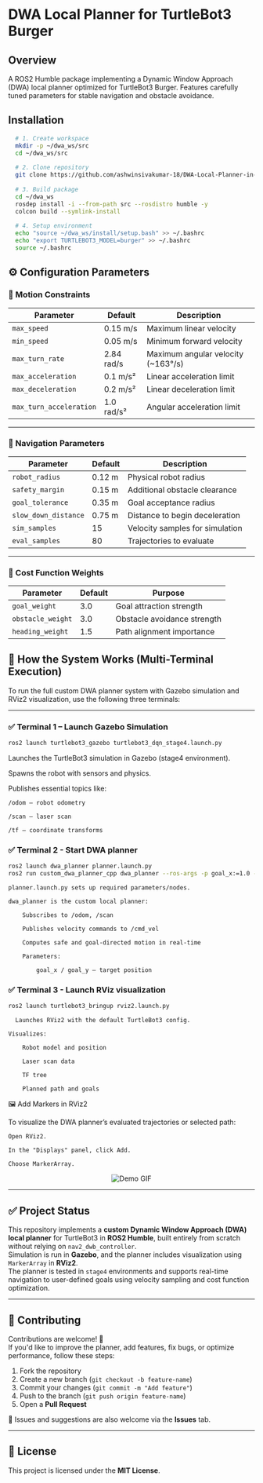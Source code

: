 # DWA Local Planner for TurtleBot3 Burger

## Overview
A ROS2 Humble package implementing a Dynamic Window Approach (DWA) local planner optimized for TurtleBot3 Burger. Features carefully tuned parameters for stable navigation and obstacle avoidance.

## Installation

  ```bash
    # 1. Create workspace
    mkdir -p ~/dwa_ws/src
    cd ~/dwa_ws/src
    
    # 2. Clone repository
    git clone https://github.com/ashwinsivakumar-18/DWA-Local-Planner-in-ROS2-Humble.git
    
    # 3. Build package
    cd ~/dwa_ws
    rosdep install -i --from-path src --rosdistro humble -y
    colcon build --symlink-install
    
    # 4. Setup environment
    echo "source ~/dwa_ws/install/setup.bash" >> ~/.bashrc
    echo "export TURTLEBOT3_MODEL=burger" >> ~/.bashrc
    source ~/.bashrc
```
## ⚙️ Configuration Parameters

### 🚗 Motion Constraints

| Parameter              | Default     | Description                          |
|------------------------|-------------|--------------------------------------|
| `max_speed`            | 0.15 m/s    | Maximum linear velocity              |
| `min_speed`            | 0.05 m/s    | Minimum forward velocity             |
| `max_turn_rate`        | 2.84 rad/s  | Maximum angular velocity (~163°/s)  |
| `max_acceleration`     | 0.1 m/s²    | Linear acceleration limit            |
| `max_deceleration`     | 0.2 m/s²    | Linear deceleration limit            |
| `max_turn_acceleration`| 1.0 rad/s²  | Angular acceleration limit           |

---

### 🧭 Navigation Parameters

| Parameter         | Default   | Description                        |
|-------------------|-----------|------------------------------------|
| `robot_radius`    | 0.12 m    | Physical robot radius              |
| `safety_margin`   | 0.15 m    | Additional obstacle clearance      |
| `goal_tolerance`  | 0.35 m    | Goal acceptance radius             |
| `slow_down_distance` | 0.75 m | Distance to begin deceleration     |
| `sim_samples`     | 15        | Velocity samples for simulation    |
| `eval_samples`    | 80        | Trajectories to evaluate           |

---

### 🧮 Cost Function Weights

| Parameter         | Default | Purpose                         |
|-------------------|---------|----------------------------------|
| `goal_weight`     | 3.0     | Goal attraction strength         |
| `obstacle_weight` | 3.0     | Obstacle avoidance strength      |
| `heading_weight`  | 1.5     | Path alignment importance        |

## 🧠 How the System Works (Multi-Terminal Execution)

To run the full custom DWA planner system with Gazebo simulation and RViz2 visualization, use the following three terminals:

---

### ✅ Terminal 1 – Launch Gazebo Simulation

```bash
ros2 launch turtlebot3_gazebo turtlebot3_dqn_stage4.launch.py
```
Launches the TurtleBot3 simulation in Gazebo (stage4 environment).

Spawns the robot with sensors and physics.

Publishes essential topics like:

    /odom – robot odometry

    /scan – laser scan

    /tf – coordinate transforms


### ✅ Terminal 2 - Start DWA planner
```bash
ros2 launch dwa_planner planner.launch.py
ros2 run custom_dwa_planner_cpp dwa_planner --ros-args -p goal_x:=1.0 -p goal_y:=1.5
```

  

    planner.launch.py sets up required parameters/nodes.

    dwa_planner is the custom local planner:

        Subscribes to /odom, /scan

        Publishes velocity commands to /cmd_vel

        Computes safe and goal-directed motion in real-time

        Parameters:

            goal_x / goal_y – target position


### ✅ Terminal 3 - Launch RViz visualization
```bash
ros2 launch turtlebot3_bringup rviz2.launch.py 
```
      Launches RViz2 with the default TurtleBot3 config.

    Visualizes:

        Robot model and position

        Laser scan data

        TF tree

        Planned path and goals

🖼️ Add Markers in RViz2

To visualize the DWA planner’s evaluated trajectories or selected path:

    Open RViz2.

    In the "Displays" panel, click Add.

    Choose MarkerArray.

<p align="center">
  <img src="2-min.gif" alt="Demo GIF" />
</p>

---

## ✅ Project Status

This repository implements a **custom Dynamic Window Approach (DWA) local planner** for TurtleBot3 in **ROS2 Humble**, built entirely from scratch without relying on `nav2_dwb_controller`.  
Simulation is run in **Gazebo**, and the planner includes visualization using `MarkerArray` in **RViz2**.  
The planner is tested in `stage4` environments and supports real-time navigation to user-defined goals using velocity sampling and cost function optimization.

---

## 🤝 Contributing

Contributions are welcome! 🚀  
If you'd like to improve the planner, add features, fix bugs, or optimize performance, follow these steps:

1. Fork the repository
2. Create a new branch (`git checkout -b feature-name`)
3. Commit your changes (`git commit -m "Add feature"`)
4. Push to the branch (`git push origin feature-name`)
5. Open a **Pull Request**

📌 Issues and suggestions are also welcome via the **Issues** tab.

---

## 📄 License

This project is licensed under the **MIT License**.





